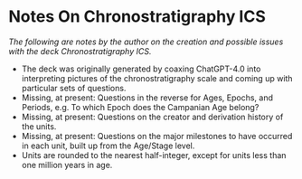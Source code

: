 # Notes On Chronostratigraphy ICS

_The following are notes by the author on the creation and possible issues with the deck Chronostratigraphy ICS._

* The deck was originally generated by coaxing ChatGPT-4.0 into interpreting pictures of the chronostratigraphy scale and coming up with particular sets of questions.
* Missing, at present: Questions in the reverse for Ages, Epochs, and Periods, e.g. To which Epoch does the Campanian Age belong?
* Missing, at present: Questions on the creator and derivation history of the units.
* Missing, at present: Questions on the major milestones to have occurred in each unit, built up from the Age/Stage level.
* Units are rounded to the nearest half-integer, except for units less than one million years in age.

